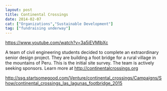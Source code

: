 ```yaml
---
layout: post
title: Continental Crossings
date: 2014-02-07
cat: ["Organizations","Sustainable Development"]
tag: ["fundraising underway"]
---
```


https://www.youtube.com/watch?v=3a5iEVMlbXc 

 A team of civil engineering students decided to complete an extraordinary senior design project. They are building a foot bridge for a rural village in the mountains of Peru. This is the initial site survey. The team is actively seeking sponsors. Learn more at http://continentalcrossings.org

 http://ssg.startsomegood.com/Venture/continental_crossings/Campaigns/Show/continental_crossings_las_lagunas_footbridge_2015
